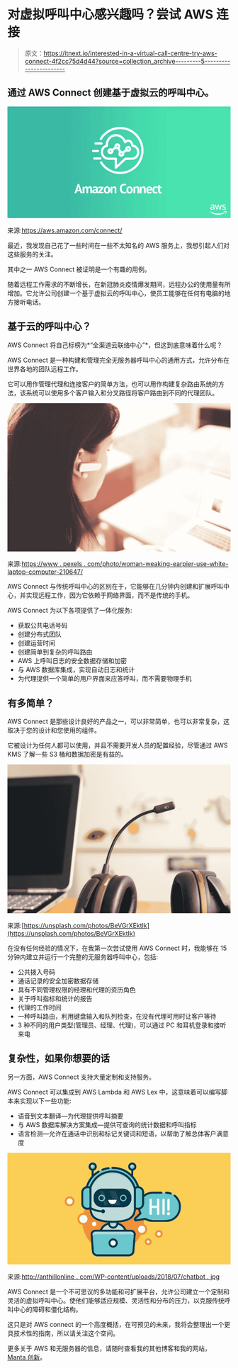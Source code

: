 # 对虚拟呼叫中心感兴趣吗？尝试 AWS 连接

> 原文：<https://itnext.io/interested-in-a-virtual-call-centre-try-aws-connect-4f2cc75d4d44?source=collection_archive---------5----------------------->

## 通过 AWS Connect 创建基于虚拟云的呼叫中心。

![](img/a1062d66392b6f4c1ce11d0ca679b7ec.png)

来源:https://aws.amazon.com/connect/

最近，我发现自己花了一些时间在一些不太知名的 AWS 服务上，我想引起人们对这些服务的关注。

其中之一 AWS Connect 被证明是一个有趣的用例。

随着远程工作需求的不断增长，在新冠肺炎疫情爆发期间，远程办公的使用量有所增加。它允许公司创建一个基于虚拟云的呼叫中心，使员工能够在任何有电脑的地方接听电话。

## 基于云的呼叫中心？

AWS Connect 将自己标榜为*“全渠道云联络中心”*，但这到底意味着什么呢？

AWS Connect 是一种构建和管理完全无服务器呼叫中心的通用方式，允许分布在世界各地的团队远程工作。

它可以用作管理代理和连接客户的简单方法，也可以用作构建复杂路由系统的方法，该系统可以使用多个客户输入和分叉路径将客户路由到不同的代理团队。

![](img/02a85011da379b4361b5331069176b60.png)

来源:[https://www . pexels . com/photo/woman-weaking-earpier-use-white-laptop-computer-210647/](https://www.pexels.com/photo/woman-wearing-earpiece-using-white-laptop-computer-210647/)

AWS Connect 与传统呼叫中心的区别在于，它能够在几分钟内创建和扩展呼叫中心，并实现远程工作，因为它依赖于网络界面，而不是传统的手机。

AWS Connect 为以下各项提供了一体化服务:

*   获取公共电话号码
*   创建分布式团队
*   创建运营时间
*   创建简单到复杂的呼叫路由
*   AWS 上呼叫日志的安全数据存储和加密
*   与 AWS 数据库集成，实现自动日志和统计
*   为代理提供一个简单的用户界面来应答呼叫，而不需要物理手机

## 有多简单？

AWS Connect 是那些设计良好的产品之一，可以非常简单，也可以非常复杂，这取决于您的设计和您使用的组件。

它被设计为任何人都可以使用，并且不需要开发人员的配置经验，尽管通过 AWS KMS 了解一些 S3 桶和数据加密是有益的。

![](img/7d18f483f2c898850a07ec7275ded53a.png)

来源:[https://unsplash.com/photos/BeVGrXEktIk](https://unsplash.com/photos/BeVGrXEktIk)

在没有任何经验的情况下，在我第一次尝试使用 AWS Connect 时，我能够在 15 分钟内建立并运行一个完整的无服务器呼叫中心，包括:

*   公共拨入号码
*   通话记录的安全加密数据存储
*   具有不同管理权限的经理和代理的资历角色
*   关于呼叫指标和统计的报告
*   代理的工作时间
*   一种呼叫路由，利用键盘输入和队列检查，在没有代理可用时让客户等待
*   3 种不同的用户类型(管理员、经理、代理)，可以通过 PC 和耳机登录和接听来电

## 复杂性，如果你想要的话

另一方面，AWS Connect 支持大量定制和支持服务。

AWS Connect 可以集成到 AWS Lambda 和 AWS Lex 中，这意味着可以编写脚本来实现以下一些功能:

*   语音到文本翻译—为代理提供呼叫摘要
*   与 AWS 数据库解决方案集成—提供可查询的统计数据和呼叫指标
*   语言检测—允许在通话中识别和标记关键词和短语，以帮助了解总体客户满意度

![](img/1ecc8618fb94079ee67970b177b72224.png)

来源:[http://anthillonline . com/WP-content/uploads/2018/07/chatbot . jpg](http://anthillonline.com/wp-content/uploads/2018/07/chatbot.jpg)

AWS Connect 是一个不可思议的多功能和可扩展平台，允许公司建立一个定制和灵活的虚拟呼叫中心。使他们能够适应规模、灵活性和分布的压力，以克服传统呼叫中心的障碍和僵化结构。

这只是对 AWS connect 的一个高度概括，在可预见的未来，我将会整理出一个更具技术性的指南，所以请关注这个空间。

更多关于 AWS 和无服务器的信息，请随时查看我的其他博客和我的网站， [Manta 创新](https://manta-innovations.co.uk/)。